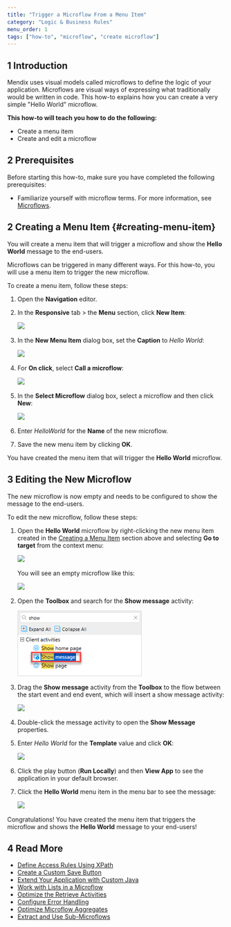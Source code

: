 ```yaml
---
title: "Trigger a Microflow From a Menu Item"
category: "Logic & Business Rules"
menu_order: 1
tags: ["how-to", "microflow", "create microflow"]
---
```


## 1 Introduction

Mendix uses visual models called microflows to define the logic of your application. Microflows are visual ways of expressing what traditionally would be written in code. This how-to explains how you can create a very simple "Hello World" microflow.

**This how-to will teach you how to do the following:**

* Create a menu item
* Create and edit a microflow

## 2 Prerequisites

Before starting this how-to, make sure you have completed the following prerequisites:

* Familiarize yourself with microflow terms. For more information, see [Microflows](/refguide/microflows). 

## 2 Creating a Menu Item {#creating-menu-item}

You will create a menu item that will trigger a microflow and show the **Hello World** message to the end-users. 

Microflows can be triggered in many different ways. For this how-to, you will use a menu item to trigger the new microflow.

To create a menu item, follow these steps:

1.  Open the **Navigation** editor.

2. In the **Responsive** tab > the **Menu** section, click **New Item**:

    ![](attachments/trigger-microflow-from-menu-item/new-menu-item.jpg)

3. In the **New Menu Item** dialog box, set the **Caption** to *Hello World*:

    ![](attachments/trigger-microflow-from-menu-item/caption.png)

4. For **On click**, select **Call a microflow**:

    ![](attachments/trigger-microflow-from-menu-item/call-microflow.png)

5. In the **Select Microflow** dialog box, select a microflow and then click **New**:

    ![](attachments/trigger-microflow-from-menu-item/new-microflow.png)

6. Enter *HelloWorld* for the **Name** of the new microflow.

7. Save the new menu item by clicking **OK**.

You have created the menu item that will trigger the **Hello World** microflow. 

## 3 Editing the New Microflow

The new microflow is now empty and needs to be configured to show the message to the end-users.

To edit the new microflow, follow these steps:

1.  Open the **Hello World** microflow by right-clicking the new menu item created in the [Creating a Menu Item](#creating-menu-item) section above and selecting **Go to target** from the context menu:

    ![](attachments/trigger-microflow-from-menu-item/go-to-target.png)

    You will see an empty microflow like this:

    ![](attachments/trigger-microflow-from-menu-item/created-microflow.png)

2.  Open the **Toolbox** and search for the **Show message** activity:
    
    ![](attachments/trigger-microflow-from-menu-item/toolbox.png)

3.  Drag the **Show message** activity from the **Toolbox** to the flow between the start event and end event, which will insert a show message activity:

    ![](attachments/trigger-microflow-from-menu-item/show-message-activity.png)

4. Double-click the message activity to open the **Show Message** properties.

5.  Enter *Hello World* for the **Template** value and click **OK**:

    ![](attachments/trigger-microflow-from-menu-item/show-message-properties.png)

6. Click the play button (**Run Locally**) and then **View App** to see the application in your default browser.

7. Click the **Hello World** menu item in the menu bar to see the message:

    ![](attachments/trigger-microflow-from-menu-item/hello-world-message.png)

Congratulations! You have created the menu item that triggers the microflow and shows the **Hello World** message to your end-users! 

## 4 Read More

* [Define Access Rules Using XPath](define-access-rules-using-xpath)
* [Create a Custom Save Button](create-a-custom-save-button)
* [Extend Your Application with Custom Java](extending-your-application-with-custom-java)
* [Work with Lists in a Microflow](working-with-lists-in-a-microflow)
* [Optimize the Retrieve Activities](optimizing-retrieve-activities)
* [Configure Error Handling](set-up-error-handling)
* [Optimize Microflow Aggregates](optimizing-microflow-aggregates)
* [Extract and Use Sub-Microflows](extract-and-use-sub-microflows)

